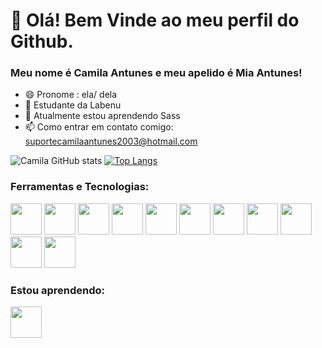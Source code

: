 # 👋 Olá! Bem Vinde ao meu perfil do Github.
### Meu nome é Camila Antunes e meu apelido é Mia Antunes!

- 😄 Pronome : ela/ dela
- 🎒 Estudante da Labenu 
- 🌱 Atualmente estou aprendendo Sass
- 📫 Como entrar em contato comigo: suportecamilaantunes2003@hotmail.com

![Camila GitHub stats](https://github-readme-stats.vercel.app/api?username=MiaAntunes&show_icons=true&theme=tokyonight)
[![Top Langs](https://github-readme-stats.vercel.app/api/top-langs/?username=MiaAntunes&langs_count=8)](https://github.com/MiaAntunes/github-readme-stats)
  
### Ferramentas e Tecnologias:
<div style="display: inline_block">
    <img width="50px" src="https://cdn.jsdelivr.net/gh/devicons/devicon/icons/html5/html5-original-wordmark.svg" />
    <img width="50px" src="https://cdn.jsdelivr.net/gh/devicons/devicon/icons/css3/css3-original-wordmark.svg" />
    <img width="50px" src="https://cdn.jsdelivr.net/gh/devicons/devicon/icons/git/git-original.svg" />
    <img width="50px" src="https://cdn.jsdelivr.net/gh/devicons/devicon/icons/figma/figma-original.svg" />
    <img width="50px" src="https://cdn.jsdelivr.net/gh/devicons/devicon/icons/github/github-original.svg" />
    <img width="50px" src="https://cdn.jsdelivr.net/gh/devicons/devicon/icons/javascript/javascript-original.svg" />
    <img width="50px" src="https://cdn.jsdelivr.net/gh/devicons/devicon/icons/typescript/typescript-original.svg" />
    <img width="50px" src="https://cdn.jsdelivr.net/gh/devicons/devicon/icons/nodejs/nodejs-original.svg" />
    <img width="50px" src="https://cdn.jsdelivr.net/gh/devicons/devicon/icons/react/react-original.svg" />
    <img width="50px" src="https://cdn.jsdelivr.net/gh/devicons/devicon/icons/express/express-original-wordmark.svg" />
    <img  width="50px"  src="https://cdn.jsdelivr.net/gh/devicons/devicon/icons/sqlite/sqlite-plain.svg" />      
 </div>

### Estou aprendendo:
<div>
       <img width="50px" src="https://cdn.jsdelivr.net/gh/devicons/devicon/icons/sass/sass-original.svg" />
</div>




          
